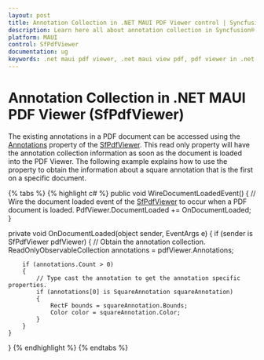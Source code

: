 ```yaml
---
layout: post
title: Annotation Collection in .NET MAUI PDF Viewer control | Syncfusion
description: Learn here all about annotation collection in Syncfusion® .NET MAUI PDF Viewer (SfPdfViewer) control and its uses.
platform: MAUI
control: SfPdfViewer
documentation: ug
keywords: .net maui pdf viewer, .net maui view pdf, pdf viewer in .net maui, .net maui open pdf, maui pdf viewer, maui pdf view
---
```


# Annotation Collection in .NET MAUI PDF Viewer (SfPdfViewer)

The existing annotations in a PDF document can be accessed using the [Annotations](https://help.syncfusion.com/cr/maui/Syncfusion.Maui.PdfViewer.SfPdfViewer.html#Syncfusion_Maui_PdfViewer_SfPdfViewer_Annotations) property of the [SfPdfViewer](https://help.syncfusion.com/cr/maui/Syncfusion.Maui.PdfViewer.SfPdfViewer.html). This read only property will have the annotation collection information as soon as the document is loaded into the PDF Viewer. The following example explains how to use the property to obtain the information about a square annotation that is the first on a specific document.

{% tabs %}
{% highlight c# %}
public void WireDocumentLoadedEvent()
{
    // Wire the document loaded event of the [SfPdfViewer](https://help.syncfusion.com/cr/maui/Syncfusion.Maui.PdfViewer.SfPdfViewer.html) to occur when a PDF document is loaded.
    PdfViewer.DocumentLoaded += OnDocumentLoaded;
}

private void OnDocumentLoaded(object sender, EventArgs e)
{
    if (sender is SfPdfViewer pdfViewer)
    {
        // Obtain the annotation collection.
        ReadOnlyObservableCollection<Annotation> annotations = pdfViewer.Annotations;
        
        if (annotations.Count > 0)
        {
            // Type cast the annotation to get the annotation specific properties.
            if (annotations[0] is SquareAnnotation squareAnnotation)
            {
                RectF bounds = squareAnnotation.Bounds;
                Color color = squareAnnotation.Color;
            }
        }
    }
}
{% endhighlight %}
{% endtabs %}